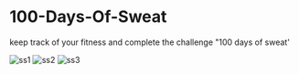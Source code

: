 # 100-Days-Of-Sweat
keep track of your fitness and complete the challenge  "100 days of sweat'

![ss1](https://user-images.githubusercontent.com/66236773/117315626-7a528f80-aea5-11eb-9c89-4a87a2be0a29.jpeg)
![ss2](https://user-images.githubusercontent.com/66236773/117315657-81799d80-aea5-11eb-835f-a36e5250a2ab.jpeg)
![ss3](https://user-images.githubusercontent.com/66236773/117315671-83dbf780-aea5-11eb-90ed-943d3ce4dc37.jpeg)
